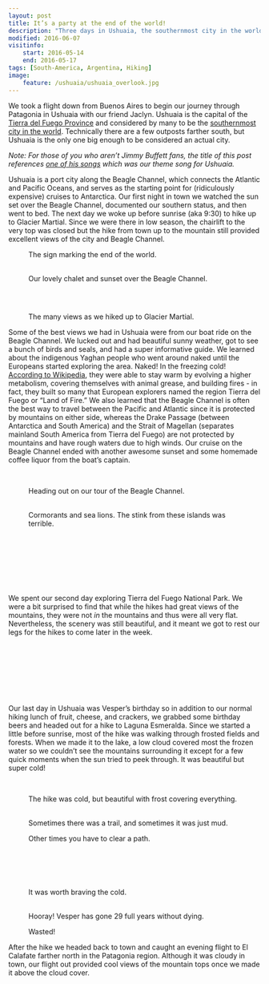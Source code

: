 ```yaml
---
layout: post
title: It’s a party at the end of the world!
description: "Three days in Ushuaia, the southernmost city in the world."
modified: 2016-06-07
visitinfo:
    start: 2016-05-14
    end: 2016-05-17
tags: [South-America, Argentina, Hiking]
image:
    feature: /ushuaia/ushuaia_overlook.jpg
---
```


We took a flight down from Buenos Aires to begin our journey through Patagonia in Ushuaia with our friend Jaclyn. Ushuaia is the capital of the [Tierra del Fuego Province](https://en.wikipedia.org/wiki/Tierra_del_Fuego_Province,_Argentina) and considered by many to be the [southernmost city in the world](https://en.wikipedia.org/wiki/Southernmost_settlements#Southernmost_city). Technically there are a few outposts farther south, but Ushuaia is the only one big enough to be considered an actual city. 

*Note: For those of you who aren’t Jimmy Buffett fans, the title of this post references [one of his songs](https://www.youtube.com/watch?v=xlvKLVwRgbs) which was our theme song for Ushuaia.*

Ushuaia is a port city along the Beagle Channel, which connects the Atlantic and Pacific Oceans, and serves as the starting point for (ridiculously expensive) cruises to Antarctica. Our first night in town we watched the sun set over the Beagle Channel, documented our southern status, and then went to bed. The next day we woke up before sunrise (aka 9:30) to hike up to Glacier Martial. Since we were there in low season, the chairlift to the very top was closed but the hike from town up to the mountain still provided excellent views of the city and Beagle Channel.

<figure>
    <a href="/images/ushuaia/fin_del_mundo.jpg"><img src="/images/ushuaia/fin_del_mundo.jpg" alt=""></a>
    <figcaption>The sign marking the end of the world.</figcaption>
</figure>

<figure class="half">
    <a href="/images/ushuaia/chalet.jpg"><img src="/images/ushuaia/chalet.jpg" alt=""></a>
    <a href="/images/ushuaia/we_three.jpg"><img src="/images/ushuaia/we_three.jpg" alt=""></a>
    <figcaption>Our lovely chalet and sunset over the Beagle Channel.</figcaption>
</figure>

<figure>
    <a href="/images/ushuaia/overlook_ushuaia2.jpg"><img src="/images/ushuaia/overlook_ushuaia2.jpg" alt=""></a>
</figure>

<figure class="half">
    <a href="/images/ushuaia/frost_on_hike_to_glacier.jpg"><img src="/images/ushuaia/frost_on_hike_to_glacier.jpg" alt=""></a>
    <a href="/images/ushuaia/hiking_to_glacier.jpg"><img src="/images/ushuaia/hiking_to_glacier.jpg" alt=""></a>
</figure>

<figure>
    <a href="/images/ushuaia/ushuaia_overlook3.jpg"><img src="/images/ushuaia/ushuaia_overlook3.jpg" alt=""></a>
    <figcaption>The many views as we hiked up to Glacier Martial.</figcaption>
</figure>

Some of the best views we had in Ushuaia were from our boat ride on the Beagle Channel. We lucked out and had beautiful sunny weather, got to see a bunch of birds and seals, and had a super informative guide. We learned about the indigenous Yaghan people who went around naked until the Europeans started exploring the area. Naked! In the freezing cold! [According to Wikipedia](https://en.wikipedia.org/wiki/Yaghan_people#Adaptations_to_climate), they were able to stay warm by evolving a higher metabolism, covering themselves with animal grease, and building fires - in fact, they built so many that European explorers named the region Tierra del Fuego or “Land of Fire.”  We also learned that the Beagle Channel is often the best way to travel between the Pacific and Atlantic since it is protected by mountains on either side, whereas the Drake Passage (between Antarctica and South America) and the Strait of Magellan (separates mainland South America from Tierra del Fuego) are not protected by mountains and have rough waters due to high winds. Our cruise on the Beagle Channel ended with another awesome sunset and some homemade coffee liquor from the boat’s captain.

<figure class="half">
    <a href="/images/ushuaia/mountains_from_beagle_channel.jpg"><img src="/images/ushuaia/mountains_from_beagle_channel.jpg" alt=""></a>
    <a href="/images/ushuaia/sailboats_on_beagle_channel.jpg"><img src="/images/ushuaia/sailboats_on_beagle_channel.jpg" alt=""></a>
</figure>

<figure>
    <a href="/images/ushuaia/beagle_channel_pano.jpg"><img src="/images/ushuaia/beagle_channel_pano.jpg" alt=""></a>
    <figcaption>Heading out on our tour of the Beagle Channel.</figcaption>
</figure>

<figure class="half">
    <a href="/images/ushuaia/cormorants.jpg"><img src="/images/ushuaia/cormorants.jpg" alt=""></a>
    <a href="/images/ushuaia/sea_lions.jpg"><img src="/images/ushuaia/sea_lions.jpg" alt=""></a>
    <figcaption>Cormorants and sea lions. The stink from these islands was terrible.</figcaption>
</figure>

<figure>
    <a href="/images/ushuaia/lighthouse.jpg"><img src="/images/ushuaia/lighthouse.jpg" alt=""></a>
</figure>

<figure>
    <a href="/images/ushuaia/beagle_channel_sunset.jpg"><img src="/images/ushuaia/beagle_channel_sunset.jpg" alt=""></a>
</figure>

<figure class="half">
    <a href="/images/ushuaia/vesper_and_laura_on_island.jpg"><img src="/images/ushuaia/vesper_and_laura_on_island.jpg" alt=""></a>
    <a href="/images/ushuaia/flag.jpg"><img src="/images/ushuaia/flag.jpg" alt=""></a>
</figure>

<figure>
    <a href="/images/ushuaia/island_sunset_pano.jpg"><img src="/images/ushuaia/island_sunset_pano.jpg" alt=""></a>
</figure>

<figure class="half">
    <a href="/images/ushuaia/sunset_island.jpg"><img src="/images/ushuaia/sunset_island.jpg" alt=""></a>
    <a href="/images/ushuaia/sunset_island2.jpg"><img src="/images/ushuaia/sunset_island2.jpg" alt=""></a>
</figure>

<figure>
    <a href="/images/ushuaia/vesper_laura_jaclyn_island.jpg"><img src="/images/ushuaia/vesper_laura_jaclyn_island.jpg" alt=""></a>
</figure>

We spent our second day exploring Tierra del Fuego National Park. We were a bit surprised to find that while the hikes had great views of the mountains, they were not *in* the mountains and thus were all very flat. Nevertheless, the scenery was still beautiful, and it meant we got to rest our legs for the hikes to come later in the week.

<figure>
    <a href="/images/ushuaia/tierra_del_fuego_national_park_pano.jpg"><img src="/images/ushuaia/tierra_del_fuego_national_park_pano.jpg" alt=""></a>
    <a href="/images/ushuaia/boardwalk.jpg"><img src="/images/ushuaia/boardwalk.jpg" alt=""></a>
    <a href="/images/ushuaia/beach_pano.jpg"><img src="/images/ushuaia/beach_pano.jpg" alt=""></a>
</figure>

<figure class="half">
    <a href="/images/ushuaia/lake.jpg"><img src="/images/ushuaia/lake.jpg" alt=""></a>
    <a href="/images/ushuaia/reflection.jpg"><img src="/images/ushuaia/reflection.jpg" alt=""></a>
</figure>

<figure>
    <a href="/images/ushuaia/mountain_reflection_pano.jpg"><img src="/images/ushuaia/mountain_reflection_pano.jpg" alt=""></a>
</figure>

<figure class="half">
    <a href="/images/ushuaia/trail.jpg"><img src="/images/ushuaia/trail.jpg" alt=""></a>
    <a href="/images/ushuaia/boardwalk2.jpg"><img src="/images/ushuaia/boardwalk2.jpg" alt=""></a>
</figure>

<figure>
    <a href="/images/ushuaia/reflection_pano.jpg"><img src="/images/ushuaia/reflection_pano.jpg" alt=""></a>
</figure>

Our last day in Ushuaia was Vesper’s birthday so in addition to our normal hiking lunch of fruit, cheese, and crackers, we grabbed some birthday beers and headed out for a hike to Laguna Esmeralda. Since we started a little before sunrise, most of the hike was walking through frosted fields and forests. When we made it to the lake, a low cloud covered most the frozen water so we couldn’t see the mountains surrounding it except for a few quick moments when the sun tried to peek through. It was beautiful but super cold!

<figure class="half">
    <a href="/images/ushuaia/frozen_stream.jpg"><img src="/images/ushuaia/frozen_stream.jpg" alt=""></a>
    <a href="/images/ushuaia/frost.jpg"><img src="/images/ushuaia/frost.jpg" alt=""></a>
</figure>

<figure>
    <a href="/images/ushuaia/laguna_esmerelda_hike_river_pano.jpg"><img src="/images/ushuaia/laguna_esmerelda_hike_river_pano.jpg" alt=""></a>
    <figcaption>The hike was cold, but beautiful with frost covering everything.</figcaption>
</figure>

<figure class="half">
    <a href="/images/ushuaia/laguna_esmerelda_board_walk.jpg"><img src="/images/ushuaia/laguna_esmerelda_board_walk.jpg" alt=""></a>
    <a href="/images/ushuaia/laguna_esmerelda_trail.jpg"><img src="/images/ushuaia/laguna_esmerelda_trail.jpg" alt=""></a>
    <figcaption>Sometimes there was a trail, and sometimes it was just mud.</figcaption>
</figure>

<figure>
    <a href="/images/ushuaia/clearing_a_path.jpg"><img src="/images/ushuaia/clearing_a_path.jpg" alt=""></a>
    <figcaption>Other times you have to clear a path.</figcaption>
</figure>

<figure class="half">
    <a href="/images/ushuaia/hawk.jpg"><img src="/images/ushuaia/hawk.jpg" alt=""></a>
    <a href="/images/ushuaia/tree.jpg"><img src="/images/ushuaia/tree.jpg" alt=""></a>
</figure>

<figure>
    <a href="/images/ushuaia/laguna_esmerelda_hike_beaver_dam.jpg"><img src="/images/ushuaia/laguna_esmerelda_hike_beaver_dam.jpg" alt=""></a>
</figure>

<figure class="half">
    <a href="/images/ushuaia/laguna_esmerelda_selfie.jpg"><img src="/images/ushuaia/laguna_esmerelda_selfie.jpg" alt=""></a>
    <a href="/images/ushuaia/on_ice.jpg"><img src="/images/ushuaia/on_ice.jpg" alt=""></a>
</figure>

<figure>
    <a href="/images/ushuaia/laguna_esmerelda_pano.jpg"><img src="/images/ushuaia/laguna_esmerelda_pano.jpg" alt=""></a>
    <figcaption>It was worth braving the cold.</figcaption>
</figure>

<figure class="half">
    <a href="/images/ushuaia/koozie.jpg"><img src="/images/ushuaia/koozie.jpg" alt=""></a>
    <a href="/images/ushuaia/cheers_selfi.jpg"><img src="/images/ushuaia/cheers_selfi.jpg" alt=""></a>
    <figcaption>Hooray! Vesper has gone 29 full years without dying.</figcaption>
</figure>

<figure>
    <a href="/images/ushuaia/wasted.jpg"><img src="/images/ushuaia/wasted.jpg" alt=""></a>
    <figcaption>Wasted!</figcaption>
</figure>

After the hike we headed back to town and caught an evening flight to El Calafate farther north in the Patagonia region. Although it was cloudy in town, our flight out provided cool views of the mountain tops once we made it above the cloud cover. 

<figure>
    <a href="/images/ushuaia/out_the_window.gif"><img src="/images/ushuaia/out_the_window.gif" alt=""></a>
</figure>
    